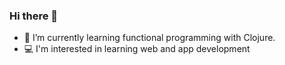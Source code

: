 ### Hi there 👋
- 🌱 I’m currently learning functional programming with Clojure.
- :computer: I'm interested in learning web and app development 
